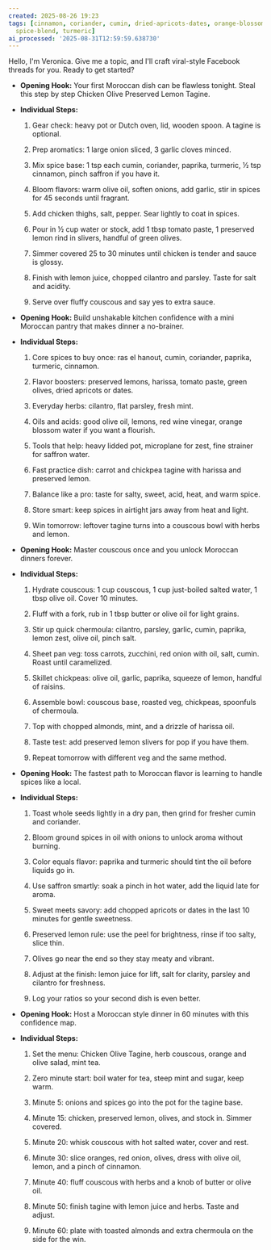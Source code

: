 ```yaml
---
created: 2025-08-26 19:23
tags: [cinnamon, coriander, cumin, dried-apricots-dates, orange-blossom-water, saffron,
  spice-blend, turmeric]
ai_processed: '2025-08-31T12:59:59.638730'
---
```

Hello, I'm Veronica. Give me a topic, and I'll craft viral-style Facebook threads for you. Ready to get started?

- **Opening Hook:** Your first Moroccan dish can be flawless tonight. Steal this step by step Chicken Olive Preserved Lemon Tagine.
    
- **Individual Steps:**
    
    1. Gear check: heavy pot or Dutch oven, lid, wooden spoon. A tagine is optional.
        
    2. Prep aromatics: 1 large onion sliced, 3 garlic cloves minced.
        
    3. Mix spice base: 1 tsp each cumin, coriander, paprika, turmeric, ½ tsp cinnamon, pinch saffron if you have it.
        
    4. Bloom flavors: warm olive oil, soften onions, add garlic, stir in spices for 45 seconds until fragrant.
        
    5. Add chicken thighs, salt, pepper. Sear lightly to coat in spices.
        
    6. Pour in ½ cup water or stock, add 1 tbsp tomato paste, 1 preserved lemon rind in slivers, handful of green olives.
        
    7. Simmer covered 25 to 30 minutes until chicken is tender and sauce is glossy.
        
    8. Finish with lemon juice, chopped cilantro and parsley. Taste for salt and acidity.
        
    9. Serve over fluffy couscous and say yes to extra sauce.
        
- **Opening Hook:** Build unshakable kitchen confidence with a mini Moroccan pantry that makes dinner a no-brainer.
    
- **Individual Steps:**
    
    1. Core spices to buy once: ras el hanout, cumin, coriander, paprika, turmeric, cinnamon.
        
    2. Flavor boosters: preserved lemons, harissa, tomato paste, green olives, dried apricots or dates.
        
    3. Everyday herbs: cilantro, flat parsley, fresh mint.
        
    4. Oils and acids: good olive oil, lemons, red wine vinegar, orange blossom water if you want a flourish.
        
    5. Tools that help: heavy lidded pot, microplane for zest, fine strainer for saffron water.
        
    6. Fast practice dish: carrot and chickpea tagine with harissa and preserved lemon.
        
    7. Balance like a pro: taste for salty, sweet, acid, heat, and warm spice.
        
    8. Store smart: keep spices in airtight jars away from heat and light.
        
    9. Win tomorrow: leftover tagine turns into a couscous bowl with herbs and lemon.
        
- **Opening Hook:** Master couscous once and you unlock Moroccan dinners forever.
    
- **Individual Steps:**
    
    1. Hydrate couscous: 1 cup couscous, 1 cup just-boiled salted water, 1 tbsp olive oil. Cover 10 minutes.
        
    2. Fluff with a fork, rub in 1 tbsp butter or olive oil for light grains.
        
    3. Stir up quick chermoula: cilantro, parsley, garlic, cumin, paprika, lemon zest, olive oil, pinch salt.
        
    4. Sheet pan veg: toss carrots, zucchini, red onion with oil, salt, cumin. Roast until caramelized.
        
    5. Skillet chickpeas: olive oil, garlic, paprika, squeeze of lemon, handful of raisins.
        
    6. Assemble bowl: couscous base, roasted veg, chickpeas, spoonfuls of chermoula.
        
    7. Top with chopped almonds, mint, and a drizzle of harissa oil.
        
    8. Taste test: add preserved lemon slivers for pop if you have them.
        
    9. Repeat tomorrow with different veg and the same method.
        
- **Opening Hook:** The fastest path to Moroccan flavor is learning to handle spices like a local.
    
- **Individual Steps:**
    
    1. Toast whole seeds lightly in a dry pan, then grind for fresher cumin and coriander.
        
    2. Bloom ground spices in oil with onions to unlock aroma without burning.
        
    3. Color equals flavor: paprika and turmeric should tint the oil before liquids go in.
        
    4. Use saffron smartly: soak a pinch in hot water, add the liquid late for aroma.
        
    5. Sweet meets savory: add chopped apricots or dates in the last 10 minutes for gentle sweetness.
        
    6. Preserved lemon rule: use the peel for brightness, rinse if too salty, slice thin.
        
    7. Olives go near the end so they stay meaty and vibrant.
        
    8. Adjust at the finish: lemon juice for lift, salt for clarity, parsley and cilantro for freshness.
        
    9. Log your ratios so your second dish is even better.
        
- **Opening Hook:** Host a Moroccan style dinner in 60 minutes with this confidence map.
    
- **Individual Steps:**
    
    1. Set the menu: Chicken Olive Tagine, herb couscous, orange and olive salad, mint tea.
        
    2. Zero minute start: boil water for tea, steep mint and sugar, keep warm.
        
    3. Minute 5: onions and spices go into the pot for the tagine base.
        
    4. Minute 15: chicken, preserved lemon, olives, and stock in. Simmer covered.
        
    5. Minute 20: whisk couscous with hot salted water, cover and rest.
        
    6. Minute 30: slice oranges, red onion, olives, dress with olive oil, lemon, and a pinch of cinnamon.
        
    7. Minute 40: fluff couscous with herbs and a knob of butter or olive oil.
        
    8. Minute 50: finish tagine with lemon juice and herbs. Taste and adjust.
        
    9. Minute 60: plate with toasted almonds and extra chermoula on the side for the win.